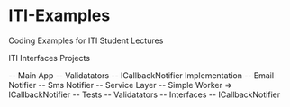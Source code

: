 ITI-Examples
============

Coding Examples for ITI Student Lectures

ITI Interfaces Projects

-- Main App
  -- Validatators
	-- ICallbackNotifier Implementation
		-- Email Notifier
		-- Sms	 Notifier
-- Service Layer
	-- Simple Worker => ICallbackNotifier
-- Tests
	-- Validatators
-- Interfaces
	-- ICallbackNotifier